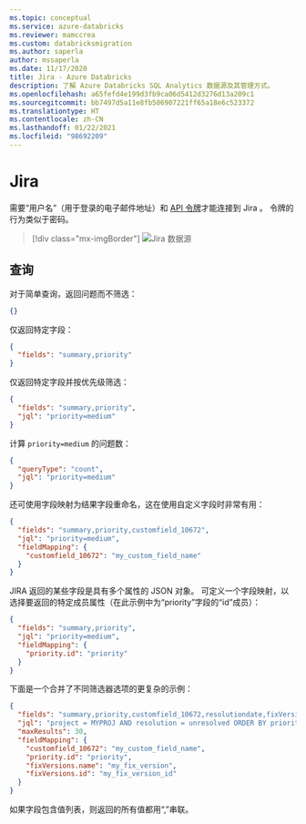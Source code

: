 ```yaml
---
ms.topic: conceptual
ms.service: azure-databricks
ms.reviewer: mamccrea
ms.custom: databricksmigration
ms.author: saperla
author: mssaperla
ms.date: 11/17/2020
title: Jira - Azure Databricks
description: 了解 Azure Databricks SQL Analytics 数据源及其管理方式。
ms.openlocfilehash: a65fefd4e199d3fb9ca06d5412d3276d13a209c1
ms.sourcegitcommit: bb7497d5a11e8fb506907221ff65a18e6c523372
ms.translationtype: HT
ms.contentlocale: zh-CN
ms.lasthandoff: 01/22/2021
ms.locfileid: "98692209"
---
```

# <a name="jira"></a>Jira

需要“用户名”（用于登录的电子邮件地址）和 [API 令牌](https://confluence.atlassian.com/cloud/api-tokens-938839638.html)才能连接到 Jira 。 令牌的行为类似于密码。

> [!div class="mx-imgBorder"]
> ![Jira 数据源](../../../_static/images/sql/jira-setup.png)

## <a name="query"></a>查询

对于简单查询，返回问题而不筛选：

```json
{}
```

仅返回特定字段：

```json
{
  "fields": "summary,priority"
}
```

仅返回特定字段并按优先级筛选：

```json
{
  "fields": "summary,priority",
  "jql": "priority=medium"
}
```

计算 ``priority=medium`` 的问题数：

```json
{
  "queryType": "count",
  "jql": "priority=medium"
}
```

还可使用字段映射为结果字段重命名，这在使用自定义字段时非常有用：

```json
{
  "fields": "summary,priority,customfield_10672",
  "jql": "priority=medium",
  "fieldMapping": {
    "customfield_10672": "my_custom_field_name"
  }
}
```

JIRA 返回的某些字段是具有多个属性的 JSON 对象。 可定义一个字段映射，以选择要返回的特定成员属性（在此示例中为“priority”字段的“id”成员）：

```json
{
  "fields": "summary,priority",
  "jql": "priority=medium",
  "fieldMapping": {
    "priority.id": "priority"
  }
}
```

下面是一个合并了不同筛选器选项的更复杂的示例：

```json
{
  "fields": "summary,priority,customfield_10672,resolutiondate,fixVersions,watches,labels",
  "jql": "project = MYPROJ AND resolution = unresolved ORDER BY priority DESC, key ASC",
  "maxResults": 30,
  "fieldMapping": {
    "customfield_10672": "my_custom_field_name",
    "priority.id": "priority",
    "fixVersions.name": "my_fix_version",
    "fixVersions.id": "my_fix_version_id"
  }
}
```

如果字段包含值列表，则返回的所有值都用“,”串联。